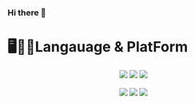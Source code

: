 ### Hi there 👋

<!--
**HanJuYoung309/HanJuYoung309** is a ✨ _special_ ✨ repository because its `README.md` (this file) appears on your GitHub profile.

Here are some ideas to get you started:

- 🔭 I’m currently working on ...
- 🌱 I’m currently learning ...
- 👯 I’m looking to collaborate on ...
- 🤔 I’m looking for help with ...
- 💬 Ask me about ...
- 📫 How to reach me: ...
- 😄 Pronouns: ...
- ⚡ Fun fact: ...
-->

<h1>🖥️👩‍💻Langauage & PlatForm</h1>

<div align="center">
	<img src="https://img.shields.io/badge/Java-007396?style=flat&logo=Java&logoColor=white" />
	<img src="https://img.shields.io/badge/HTML5-E34F26?style=flat&logo=HTML5&logoColor=white" />
	<img src="https://img.shields.io/badge/CSS3-1572B6?style=flat&logo=CSS3&logoColor=white" />
</div>
<br/>

<div align="center">
	<img src="https://img.shields.io/badge/Spring-007396?style=flat&logo=Java&logoColor=white" />
	<img src="https://img.shields.io/badge/SpringBoot-E34F26?style=flat&logo=SpringBoot&logoColor=white" />
	<img src="https://img.shields.io/badge/AWS-1572B6?style=flat&logo=AWS&logoColor=white" />
</div>



